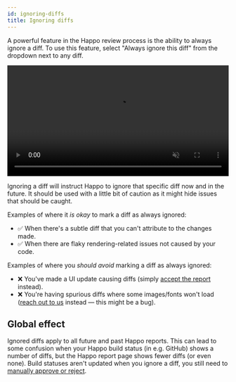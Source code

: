 ```yaml
---
id: ignoring-diffs
title: Ignoring diffs
---
```


A powerful feature in the Happo review process is the ability to always ignore a
diff. To use this feature, select "Always ignore this diff" from the dropdown
next to any diff.

<video
  src="/video/happo-ignoring-diffs.mp4"
  autoplay="true"
  loop
  muted
  playsInline
  width="100%"
/>

Ignoring a diff will instruct Happo to ignore that specific diff now and in the
future. It should be used with a little bit of caution as it might hide issues
that should be caught.

Examples of where it _is okay_ to mark a diff as always ignored:

- ✅ When there's a subtle diff that you can't attribute to the changes made.
- ✅ When there are flaky rendering-related issues not caused by your code.

Examples of where you _should avoid_ marking a diff as always ignored:

- ❌ You've made a UI update causing diffs (simply
  [accept the report](reviewing-diffs.md#acceptingrejecting-a-report) instead).
- ❌ You're having spurious diffs where some images/fonts won't load
  ([reach out to us](mailto:support@happo.io) instead — this might be a bug).

## Global effect

Ignored diffs apply to all future and past Happo reports. This can lead to some
confusion when your Happo build status (in e.g. GitHub) shows a number of diffs,
but the Happo report page shows fewer diffs (or even none). Build statuses
aren't updated when you ignore a diff, you still need to
[manually approve or reject](reviewing-diffs.md).
